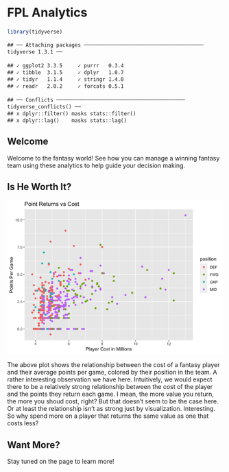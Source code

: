 FPL Analytics
================

``` r
library(tidyverse)
```

    ## ── Attaching packages ─────────────────────────────────────── tidyverse 1.3.1 ──

    ## ✓ ggplot2 3.3.5     ✓ purrr   0.3.4
    ## ✓ tibble  3.1.5     ✓ dplyr   1.0.7
    ## ✓ tidyr   1.1.4     ✓ stringr 1.4.0
    ## ✓ readr   2.0.2     ✓ forcats 0.5.1

    ## ── Conflicts ────────────────────────────────────────── tidyverse_conflicts() ──
    ## x dplyr::filter() masks stats::filter()
    ## x dplyr::lag()    masks stats::lag()

## Welcome

Welcome to the fantasy world! See how you can manage a winning fantasy
team using these analytics to help guide your decision making.

## Is He Worth It?

![](README_files/figure-gfm/fpl-1.png)<!-- -->

The above plot shows the relationship between the cost of a fantasy
player and their average points per game, colored by their position in
the team. A rather interesting observation we have here. Intuitively, we
would expect there to be a relatively strong relationship between the
cost of the player and the points they return each game. I mean, the
more value you return, the more you shoud cost, right? But that doesn’t
seem to be the case here. Or at least the relationship isn’t as strong
just by visualization. Interesting. So why spend more on a player that
returns the same value as one that costs less?

## Want More?

Stay tuned on the page to learn more!
